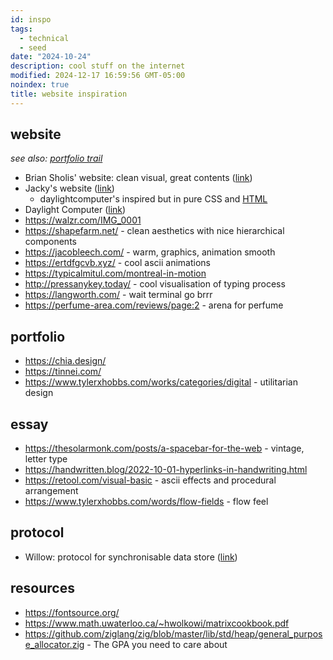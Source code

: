 ```yaml
---
id: inspo
tags:
  - technical
  - seed
date: "2024-10-24"
description: cool stuff on the internet
modified: 2024-12-17 16:59:56 GMT-05:00
noindex: true
title: website inspiration
---
```


## website

_see also: [portfolio trail](https://curius.app/aaron-pham/portfolio)_

- Brian Sholis' website: clean visual, great contents ([link](https://www.sholis.com/))
- Jacky's website ([link](https://jzhao.xyz/))
  - daylightcomputer's inspired but in pure CSS and [HTML](https://github.com/jackyzha0/sunlit)
- Daylight Computer ([link](https://daylightcomputer.com/))
- https://walzr.com/IMG_0001
- https://shapefarm.net/ - clean aesthetics with nice hierarchical components
- https://jacobleech.com/ - warm, graphics, animation smooth
- https://ertdfgcvb.xyz/ - cool ascii animations
- https://typicalmitul.com/montreal-in-motion
- http://pressanykey.today/ - cool visualisation of typing process
- https://langworth.com/ - wait terminal go brrr
- https://perfume-area.com/reviews/page:2 - arena for perfume

## portfolio

- https://chia.design/
- https://tinnei.com/
- https://www.tylerxhobbs.com/works/categories/digital - utilitarian design

## essay

- https://thesolarmonk.com/posts/a-spacebar-for-the-web - vintage, letter type
- https://handwritten.blog/2022-10-01-hyperlinks-in-handwriting.html
- https://retool.com/visual-basic - ascii effects and procedural arrangement
- https://www.tylerxhobbs.com/words/flow-fields - flow feel

## protocol

- Willow: protocol for synchronisable data store ([link](https://willowprotocol.org/specs/index.html#specifications))

## resources

- https://fontsource.org/
- https://www.math.uwaterloo.ca/~hwolkowi/matrixcookbook.pdf
- https://github.com/ziglang/zig/blob/master/lib/std/heap/general_purpose_allocator.zig - The GPA you need to care about
